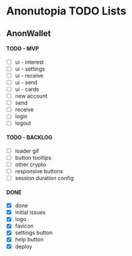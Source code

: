# Anonutopia TODO Lists

## AnonWallet

#### TODO - MVP

- [ ] ui - interest
- [ ] ui - settings
- [ ] ui - receive
- [ ] ui - send
- [ ] ui - cards
- [ ] new account
- [ ] send
- [ ] receive
- [ ] login
- [ ] logout

#### TODO - BACKLOG

- [ ] loader gif
- [ ] button tooltips
- [ ] other crypto
- [ ] responsive buttons
- [ ] session duration config

#### DONE

- [x] done
- [x] initial issues
- [x] logo
- [x] favicon
- [x] settings button
- [x] help button
- [x] deploy
